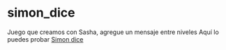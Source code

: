 # simon_dice
Juego que creamos con Sasha, agregue un mensaje entre niveles
Aquí lo puedes probar [Simon dice](https://eqznava.github.io/simon_dice/)
